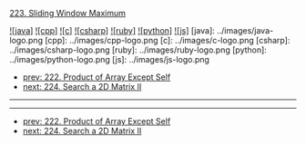[223. Sliding Window Maximum](https://leetcode.com/problems/sliding-window-maximum/)

[![java]](../java/223-sliding-window-maximum.md)
[![cpp]](../cpp/223-sliding-window-maximum.md)
[![c]](../c/223-sliding-window-maximum.md)
[![csharp]](../csharp/223-sliding-window-maximum.md)
[![ruby]](../ruby/223-sliding-window-maximum.md)
[![python]](../python/223-sliding-window-maximum.md)
[![js]](../js/223-sliding-window-maximum.md)
[java]: ../images/java-logo.png
[cpp]: ../images/cpp-logo.png
[c]: ../images/c-logo.png
[csharp]: ../images/csharp-logo.png
[ruby]: ../images/ruby-logo.png
[python]: ../images/python-logo.png
[js]: ../images/js-logo.png

- [prev: 222. Product of Array Except Self](222-product-of-array-except-self.md)
- [next: 224. Search a 2D Matrix II](224-search-a-2d-matrix-ii.md)

---


---

- [prev: 222. Product of Array Except Self](222-product-of-array-except-self.md)
- [next: 224. Search a 2D Matrix II](224-search-a-2d-matrix-ii.md)
